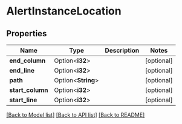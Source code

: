 # AlertInstanceLocation

## Properties

Name | Type | Description | Notes
------------ | ------------- | ------------- | -------------
**end_column** | Option<**i32**> |  | [optional]
**end_line** | Option<**i32**> |  | [optional]
**path** | Option<**String**> |  | [optional]
**start_column** | Option<**i32**> |  | [optional]
**start_line** | Option<**i32**> |  | [optional]

[[Back to Model list]](../README.md#documentation-for-models) [[Back to API list]](../README.md#documentation-for-api-endpoints) [[Back to README]](../README.md)


